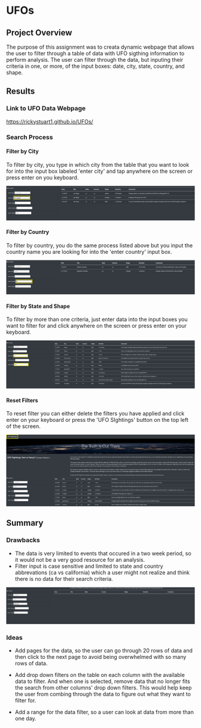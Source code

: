# UFOs
## Project Overview

The purpose of this assignment was to creata dynamic webpage that allows the user to filter through a table of data with UFO sigthing information to perform analysis. The user can filter through the data, but inputing their criteria in one, or more, of the input boxes: date, city, state, country, and shape.

## Results

### Link to UFO Data Webpage

https://rickystuart1.github.io/UFOs/

### Search Process

#### Filter by City

To filter by city, you type in which city from the table that you want to look for into the input box labeled 'enter city' and tap anywhere on the screen or press enter on you keyboard.

<img src='static/images/cityFilter.png'>

#### Filter by Country

To filter by country, you do the same process listed above but you input the country name you are looking for into the 'enter country' input box.

<img src='static/images/countryFilter.png'>

#### Filter by State and Shape

To filter by more than one criteria, just enter data into the input boxes you want to filter for and click anywhere on the screen or press enter on your keyboard.

<img src='static/images/stateShapeFilter.png'>

#### Reset Filters

To reset filter you can either delete the filters you have applied and click enter on your keyboard or press the 'UFO SIghtings' button on the top left of the screen.

<img src='static/images/resetFilter.png'>


## Summary

### Drawbacks
- The data is very limited to events that occured in a two week period, so it would not be a very good resource for an analysis. 
- Filter input is case sensitive and limited to state and country abbrevations (ca vs california) which a user might not realize and think there is no data for their search criteria. 
<img src='static/images/errorFilter.png'>

### Ideas

- Add pages for the data, so the user can go through 20 rows of data and then click to the next page to avoid being overwhelmed with so many rows of data. 

- Add drop down filters on the table on each column with the available data to filter. And when one is selected, remove data that no longer fits the search from other columns' drop down filters. This would help keep the user from combing through the data to figure out what they want to filter for. 

- Add a range for the data filter, so a user can look at data from more than one day. 



